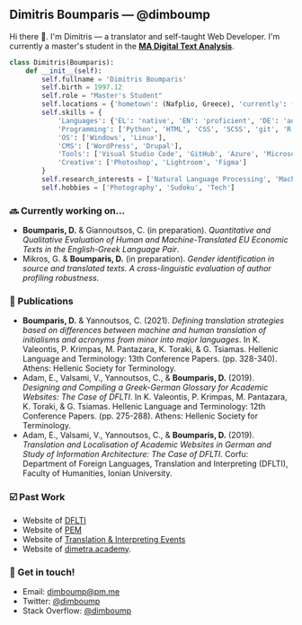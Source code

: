 ## Dimitris Boumparis — @dimboump
Hi there 👋. I'm Dimitris — a translator and self-taught Web Developer.
I'm currently a master's student in the **[MA Digital Text Analysis](https://www.uantwerpen.be/en/study/programmes/all-programmes/digital-text-analysis/)**.

```python
class Dimitris(Boumparis):
    def __init__(self):
        self.fullname = 'Dimitris Boumparis'
        self.birth = 1997.12
        self.role = "Master's Student"
        self.locations = {'hometown': (Nafplio, Greece), 'currently': (Antwerp, Belgium)}
        self.skills = {
            'Languages': {'EL': 'native', 'EN': 'proficient', 'DE': 'advanced', 'ES': 'intermediate'},
            'Programming': ['Python', 'HTML', 'CSS', 'SCSS', 'git', 'R'],
            'OS': ['Windows', 'Linux'],
            'CMS': ['WordPress', 'Drupal'],
            'Tools': ['Visual Studio Code', 'GitHub', 'Azure', 'Microsoft Office', 'Smartcat', 'Trados Studio'],
            'Creative': ['Photoshop', 'Lightroom', 'Figma']
        }
        self.research_interests = ['Natural Language Processing', 'Machine Translation', 'Localization']
        self.hobbies = ['Photography', 'Sudoku', 'Tech']
```

### 🔜 Currently working on...
- **Boumparis, D.** & Giannoutsos, C. (in preparation). _Quantitative and Qualitative Evaluation of Human and Machine-Translated EU Economic Texts in the English-Greek Language Pair_.
- Mikros, G. & **Boumparis, D.** (in preparation). _Gender identification in source and translated texts. A cross-linguistic evaluation of author profiling robustness._

### 📄 Publications
- **Boumparis, D.** & Yannoutsos, C. (2021). _Defining translation strategies based on differences between machine and human translation of initialisms and acronyms from minor into major languages_. In K. Valeontis, P. Krimpas, M. Pantazara, K. Toraki, & G. Tsiamas. Hellenic Language and Terminology: 13th Conference Papers. (pp. 328-340). Athens: Hellenic Society for Terminology.
- Adam, E., Valsami, V., Yannoutsos, C., & **Boumparis, D.** (2019). _Designing and Compiling a Greek-German Glossary for Academic Websites: The Case of DFLTI_. In K. Valeontis, P. Krimpas, M. Pantazara, K. Toraki, & G. Tsiamas. Hellenic Language and Terminology: 12th Conference Papers. (pp. 275-288). Athens: Hellenic Society for Terminology.
- Adam, E., Valsami, V., Yannoutsos, C., & **Boumparis, D.** (2019). _Translation and Localisation of Academic Websites in German and Study of Information Architecture: The Case of DFLTI_. Corfu: Department of Foreign Languages, Translation and Interpreting (DFLTI), Faculty of Humanities, Ionian University.

### ☑️ Past Work
- Website of [DFLTI](http://dflti.ionio.gr/)
- Website of [PEM](https://pem.gr)
- Website of [Translation & Interpreting Events](https://ti-events.org)
- Website of [dimetra.academy](https://dimetra.academy).

### 💬 Get in touch!
- Email: [dimboump@pm.me](mailto:dimboump@pm.me)
- Twitter: [@dimboump](https://twitter.com/dimboump)
- Stack Overflow: [@dimboump](https://stackoverflow.com/users/6748361/dimboump)
<!--
**dimboump/dimboump** is a ✨ _special_ ✨ repository because its `README.md` (this file) appears on your GitHub profile.
- 🔭 I’m currently working on ...
- 🌱 I’m currently learning ...
-  I’m looking to collaborate on ...
- 🤔 I’m looking for help with ...
-  Ask me about ...
- 📫 How to reach me: ...
- 😄 Pronouns: ...
- ⚡ Fun fact: ...
-->
